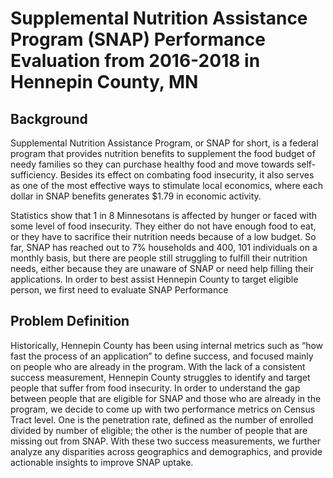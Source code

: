 # Supplemental Nutrition Assistance Program (SNAP) Performance Evaluation from 2016-2018 in Hennepin County, MN

## Background 
Supplemental Nutrition Assistance Program, or SNAP for short, is a federal program that provides nutrition benefits to supplement the food budget of needy families so they can purchase healthy food and move towards self-sufficiency. Besides its effect on combating food insecurity, it also serves as one of the most effective ways to stimulate local economics, where each dollar in SNAP benefits generates $1.79 in economic activity. 

Statistics show that 1 in 8 Minnesotans is affected by hunger or faced with some level of food insecurity. They either do not have enough food to eat, or they have to sacrifice their nutrition needs because of a low budget. So far, SNAP has reached out to 7% households and 400, 101 individuals on a monthly basis, but there are people still struggling to fulfill their nutrition needs, either because they are unaware of SNAP or need help filling their applications. In order to best assist Hennepin County to target eligible person, we first need to evaluate SNAP Performance 

## Problem Definition
Historically, Hennepin County has been using internal metrics such as “how fast the process of an application” to define success, and focused mainly on people who are already in the program. With the lack of a consistent success measurement, Hennepin County struggles to identify and target people that suffer from food insecurity. In order to understand the gap between people that are eligible for SNAP and those who are already in the program, we decide to come up with two performance metrics on Census Tract level. One is the penetration rate, defined as the number of enrolled divided by number of eligible; the other is the number of people that are missing out from SNAP. With these two success measurements, we further analyze any disparities across geographics and demographics, and provide actionable insights to improve SNAP uptake. 




